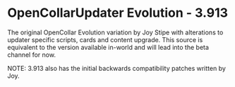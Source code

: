 OpenCollarUpdater Evolution - 3.913
===================================

The original OpenCollar Evolution variation by Joy Stipe with alterations to updater specific scripts, cards and content upgrade. This source is equivalent to the version available in-world and will lead into the beta channel for now.

NOTE: 3.913 also has the initial backwards compatibility patches written by Joy.

